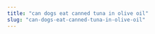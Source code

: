 ```yaml
---
title: "can dogs eat canned tuna in olive oil"
slug: "can-dogs-eat-canned-tuna-in-olive-oil"
---
```


